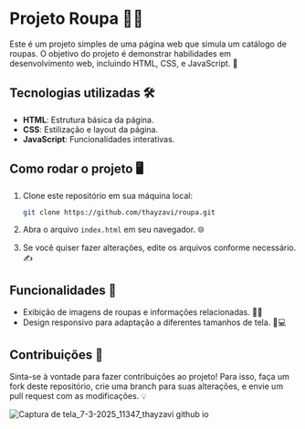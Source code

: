 # Projeto Roupa 👗👚

Este é um projeto simples de uma página web que simula um catálogo de roupas. O objetivo do projeto é demonstrar habilidades em desenvolvimento web, incluindo HTML, CSS, e JavaScript. 🚀

## Tecnologias utilizadas 🛠️

- **HTML**: Estrutura básica da página.
- **CSS**: Estilização e layout da página.
- **JavaScript**: Funcionalidades interativas.

## Como rodar o projeto 🖥️

1. Clone este repositório em sua máquina local:

    ```bash
    git clone https://github.com/thayzavi/roupa.git
    ```

2. Abra o arquivo `index.html` em seu navegador. 🌐

3. Se você quiser fazer alterações, edite os arquivos conforme necessário. ✍️

## Funcionalidades 🔧

- Exibição de imagens de roupas e informações relacionadas. 👗👕
- Design responsivo para adaptação a diferentes tamanhos de tela. 📱💻

## Contribuições 🤝

Sinta-se à vontade para fazer contribuições ao projeto! Para isso, faça um fork deste repositório, crie uma branch para suas alterações, e envie um pull request com as modificações. 💡

![Captura de tela_7-3-2025_11347_thayzavi github io](https://github.com/user-attachments/assets/d4714906-599e-41a3-b5fb-28e3bcb46aa7)

